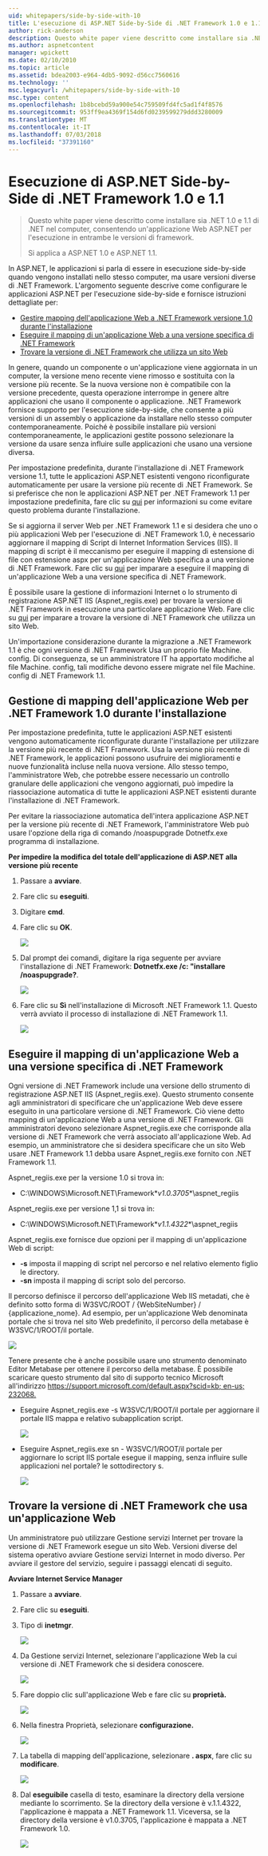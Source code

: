 ```yaml
---
uid: whitepapers/side-by-side-with-10
title: L'esecuzione di ASP.NET Side-by-Side di .NET Framework 1.0 e 1.1 | Microsoft Docs
author: rick-anderson
description: Questo white paper viene descritto come installare sia .NET 1.0 e 1.1 di .NET nel computer, consentendo un'applicazione Web ASP.NET per l'esecuzione in entrambe le versioni di con i fotogrammi...
ms.author: aspnetcontent
manager: wpickett
ms.date: 02/10/2010
ms.topic: article
ms.assetid: bdea2003-e964-4db5-9092-d56cc7560616
ms.technology: ''
msc.legacyurl: /whitepapers/side-by-side-with-10
msc.type: content
ms.openlocfilehash: 1b8bcebd59a900e54c759509fd4fc5ad1f4f8576
ms.sourcegitcommit: 953ff9ea4369f154d6fd0239599279ddd3280009
ms.translationtype: MT
ms.contentlocale: it-IT
ms.lasthandoff: 07/03/2018
ms.locfileid: "37391160"
---
```

<a name="aspnet-side-by-side-execution-of-net-framework-10-and-11"></a>Esecuzione di ASP.NET Side-by-Side di .NET Framework 1.0 e 1.1
====================
> Questo white paper viene descritto come installare sia .NET 1.0 e 1.1 di .NET nel computer, consentendo un'applicazione Web ASP.NET per l'esecuzione in entrambe le versioni di framework.
> 
> Si applica a ASP.NET 1.0 e ASP.NET 1.1.


In ASP.NET, le applicazioni si parla di essere in esecuzione side-by-side quando vengono installati nello stesso computer, ma usare versioni diverse di .NET Framework. L'argomento seguente descrive come configurare le applicazioni ASP.NET per l'esecuzione side-by-side e fornisce istruzioni dettagliate per:

- [Gestire mapping dell'applicazione Web a .NET Framework versione 1.0 durante l'installazione](#1)
- [Eseguire il mapping di un'applicazione Web a una versione specifica di .NET Framework](#2)
- [Trovare la versione di .NET Framework che utilizza un sito Web](#3)

In genere, quando un componente o un'applicazione viene aggiornata in un computer, la versione meno recente viene rimosso e sostituita con la versione più recente. Se la nuova versione non è compatibile con la versione precedente, questa operazione interrompe in genere altre applicazioni che usano il componente o applicazione. .NET Framework fornisce supporto per l'esecuzione side-by-side, che consente a più versioni di un assembly o applicazione da installare nello stesso computer contemporaneamente. Poiché è possibile installare più versioni contemporaneamente, le applicazioni gestite possono selezionare la versione da usare senza influire sulle applicazioni che usano una versione diversa.

Per impostazione predefinita, durante l'installazione di .NET Framework versione 1.1, tutte le applicazioni ASP.NET esistenti vengono riconfigurate automaticamente per usare la versione più recente di .NET Framework. Se si preferisce che non le applicazioni ASP.NET per .NET Framework 1.1 per impostazione predefinita, fare clic su [qui](#1) per informazioni su come evitare questo problema durante l'installazione.

Se si aggiorna il server Web per .NET Framework 1.1 e si desidera che uno o più applicazioni Web per l'esecuzione di .NET Framework 1.0, è necessario aggiornare il mapping di Script di Internet Information Services (IIS). Il mapping di script è il meccanismo per eseguire il mapping di estensione di file con estensione aspx per un'applicazione Web specifica a una versione di .NET Framework. Fare clic su [qui](#2) per imparare a eseguire il mapping di un'applicazione Web a una versione specifica di .NET Framework.

È possibile usare la gestione di informazioni Internet o lo strumento di registrazione ASP.NET IIS (Aspnet\_regiis.exe) per trovare la versione di .NET Framework in esecuzione una particolare applicazione Web. Fare clic su [qui](#3) per imparare a trovare la versione di .NET Framework che utilizza un sito Web.

Un'importazione considerazione durante la migrazione a .NET Framework 1.1 è che ogni versione di .NET Framework Usa un proprio file Machine. config. Di conseguenza, se un amministratore IT ha apportato modifiche al file Machine. config, tali modifiche devono essere migrate nel file Machine. config di .NET Framework 1.1.

<a id="1"></a>

## <a name="maintaining-your-web-applications-mapping-to-net-framework-10-during-installation"></a>Gestione di mapping dell'applicazione Web per .NET Framework 1.0 durante l'installazione

Per impostazione predefinita, tutte le applicazioni ASP.NET esistenti vengono automaticamente riconfigurate durante l'installazione per utilizzare la versione più recente di .NET Framework. Usa la versione più recente di .NET Framework, le applicazioni possono usufruire dei miglioramenti e nuove funzionalità incluse nella nuova versione. Allo stesso tempo, l'amministratore Web, che potrebbe essere necessario un controllo granulare delle applicazioni che vengono aggiornati, può impedire la riassociazione automatica di tutte le applicazioni ASP.NET esistenti durante l'installazione di .NET Framework.

Per evitare la riassociazione automatica dell'intera applicazione ASP.NET per la versione più recente di .NET Framework, l'amministratore Web può usare l'opzione della riga di comando /noaspupgrade Dotnetfx.exe programma di installazione.

**Per impedire la modifica del totale dell'applicazione di ASP.NET alla versione più recente**

1. Passare a **avviare**.
2. Fare clic su **eseguiti**.
3. Digitare **cmd**.
4. Fare clic su **OK**.  
  
    ![](side-by-side-with-10/_static/image1.gif)
5. Dal prompt dei comandi, digitare la riga seguente per avviare l'installazione di .NET Framework: **Dotnetfx.exe /c: "installare /noaspupgrade?**.  
  
    ![](side-by-side-with-10/_static/image2.gif)
6. Fare clic su **Sì** nell'installazione di Microsoft .NET Framework 1.1. Questo verrà avviato il processo di installazione di .NET Framework 1.1.  
  
    ![](side-by-side-with-10/_static/image3.gif)

<a id="2"></a>

## <a name="map-a-web-application-to-a-specific-version-of-the-net-framework"></a>Eseguire il mapping di un'applicazione Web a una versione specifica di .NET Framework

Ogni versione di .NET Framework include una versione dello strumento di registrazione ASP.NET IIS (Aspnet\_regiis.exe). Questo strumento consente agli amministratori di specificare che un'applicazione Web deve essere eseguito in una particolare versione di .NET Framework. Ciò viene detto mapping di un'applicazione Web a una versione di .NET Framework. Gli amministratori devono selezionare Aspnet\_regiis.exe che corrisponde alla versione di .NET Framework che verrà associato all'applicazione Web. Ad esempio, un amministratore che si desidera specificare che un sito Web usare .NET Framework 1.1 debba usare Aspnet\_regiis.exe fornito con .NET Framework 1.1.

Aspnet\_regiis.exe per la versione 1.0 si trova in:

- C:\WINDOWS\Microsoft.NET\Framework\**v1.0.3705**\aspnet\_regiis

Aspnet\_regiis.exe per versione 1,1 si trova in:

- C:\WINDOWS\Microsoft.NET\Framework\**v1.1.4322**\aspnet\_regiis

Aspnet\_regiis.exe fornisce due opzioni per il mapping di un'applicazione Web di script:

- **-s** imposta il mapping di script nel percorso e nel relativo elemento figlio le directory.
- **-sn** imposta il mapping di script solo del percorso.

Il percorso definisce il percorso dell'applicazione Web IIS metadati, che è definito sotto forma di W3SVC/ROOT / {WebSiteNumber} / {applicazione\_nome}. Ad esempio, per un'applicazione Web denominata portale che si trova nel sito Web predefinito, il percorso della metabase è W3SVC/1/ROOT/il portale.

![](side-by-side-with-10/_static/image4.gif)

Tenere presente che è anche possibile usare uno strumento denominato Editor Metabase per ottenere il percorso della metabase. È possibile scaricare questo strumento dal sito di supporto tecnico Microsoft all'indirizzo [ https://support.microsoft.com/default.aspx?scid=kb; en-us; 232068.](https://support.microsoft.com/default.aspx?scid=kb;en-us;232068)

- Eseguire Aspnet\_regiis.exe -s W3SVC/1/ROOT/il portale per aggiornare il portale IIS mappa e relativo subapplication script.  
  
    ![](side-by-side-with-10/_static/image5.gif)

- Eseguire Aspnet\_regiis.exe sn - W3SVC/1/ROOT/il portale per aggiornare lo script IIS portale esegue il mapping, senza influire sulle applicazioni nel portale? le sottodirectory s.  
  
    ![](side-by-side-with-10/_static/image6.gif)

<a id="3"></a>

## <a name="find-the-net-framework-version-that-a-web-application-is-using"></a>Trovare la versione di .NET Framework che usa un'applicazione Web

Un amministratore può utilizzare Gestione servizi Internet per trovare la versione di .NET Framework esegue un sito Web. Versioni diverse del sistema operativo avviare Gestione servizi Internet in modo diverso. Per avviare il gestore del servizio, seguire i passaggi elencati di seguito.

**Avviare Internet Service Manager**

1. Passare a **avviare**.
2. Fare clic su **eseguiti**.
3. Tipo di **inetmgr**.  
  
    ![](side-by-side-with-10/_static/image7.gif)
4. Da Gestione servizi Internet, selezionare l'applicazione Web la cui versione di .NET Framework che si desidera conoscere.  
  
    ![](side-by-side-with-10/_static/image8.gif)
5. Fare doppio clic sull'applicazione Web e fare clic su **proprietà.**  
  
    ![](side-by-side-with-10/_static/image9.gif)
6. Nella finestra Proprietà, selezionare **configurazione.**  
  
    ![](side-by-side-with-10/_static/image10.gif)
7. La tabella di mapping dell'applicazione, selezionare **. aspx**, fare clic su **modificare**.  
  
    ![](side-by-side-with-10/_static/image11.gif)
8. Dal **eseguibile** casella di testo, esaminare la directory della versione mediante lo scorrimento. Se la directory della versione è v.1.1.4322, l'applicazione è mappata a .NET Framework 1.1. Viceversa, se la directory della versione è v1.0.3705, l'applicazione è mappata a .NET Framework 1.0.  
  
    ![](side-by-side-with-10/_static/image12.gif)
